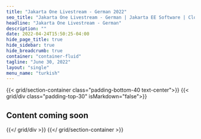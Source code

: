 ```yaml
---
title: "Jakarta One Livestream - German 2022"
seo_title: "Jakarta One Livestream - German | Jakarta EE Software | Cloud Native"
headline: "Jakarta One Livestream - German"
description: ""
date: 2022-04-24T15:50:25-04:00
hide_page_title: true
hide_sidebar: true
hide_breadcrumb: true
container: "container-fluid"
tagline: "June 30, 2022"
layout: "single"
menu_name: "turkish"
---
```


{{< grid/section-container class="padding-bottom-40 text-center">}}
  {{< grid/div class="padding-top-30" isMarkdown="false">}}
    <h2>Content coming soon</h2>
  {{</ grid/div >}}
{{</ grid/section-container >}}
